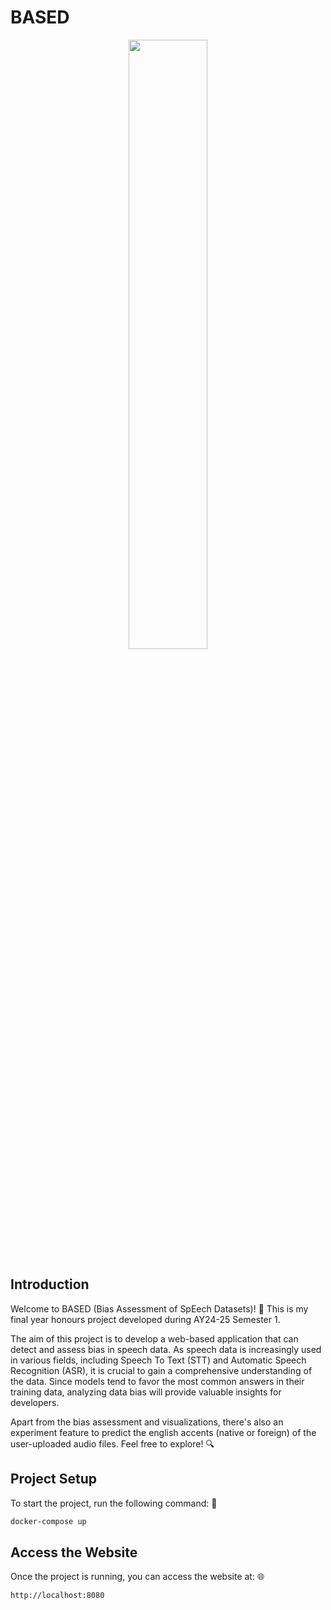 # BASED

<p align="center" width="100%">
    <img width="50%" src="https://github.com/user-attachments/assets/95faaf57-a26b-4a35-8388-41adde532602">
</p>


## Introduction

Welcome to BASED (Bias Assessment of SpEech Datasets)! 🎉 This is my final year honours project developed during AY24-25 Semester 1.

The aim of this project is to develop a web-based application that can detect and assess bias in speech data. As speech data is increasingly used in various fields, including Speech To Text (STT) and Automatic Speech Recognition (ASR), it is crucial to gain a comprehensive understanding of the data. Since models tend to favor the most common answers in their training data, analyzing data bias will provide valuable insights for developers.

Apart from the bias assessment and visualizations, there's also an experiment feature to predict the english accents (native or foreign) of the user-uploaded audio files. Feel free to explore! 🔍

## Project Setup

To start the project, run the following command: 🐳

```sh
docker-compose up
```

## Access the Website 

Once the project is running, you can access the website at: 🌐

```sh
http://localhost:8080
```
